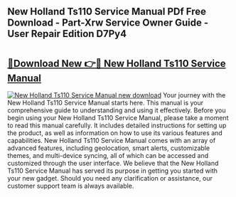 ## New Holland Ts110 Service Manual PDf Free Download - Part-Xrw Service Owner Guide - User Repair Edition D7Py4

# <h2><a href="http://cf25281.oget.top/?id=New+Holland+Ts110+Service+Manual">🔗Download New 👉🔴 New Holland Ts110 Service Manual</a></h2>

[![New Holland Ts110 Service Manual new download](https://i.imgur.com/5g1atiW.png)](http://cf25281.oget.top/?id=New+Holland+Ts110+Service+Manual)
Your journey with the New Holland Ts110 Service Manual starts here. This manual is your comprehensive guide to understanding and using it effectively. Before you begin using your New Holland Ts110 Service Manual, please take a moment to read this manual carefully. It includes detailed instructions for setting up the product, as well as information on how to use its various features and capabilities. New Holland Ts110 Service Manual comes with an array of advanced features, including geolocation, smart alerts, customizable themes, and multi-device syncing, all of which can be accessed and customized through the user interface. We believe that the New Holland Ts110 Service Manual has served its purpose in getting you started with your new gadget. Should you need any clarification or assistance, our customer support team is always available.
